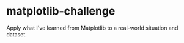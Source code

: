 # matplotlib-challenge
Apply what I've learned from Matplotlib to a real-world situation and dataset.
